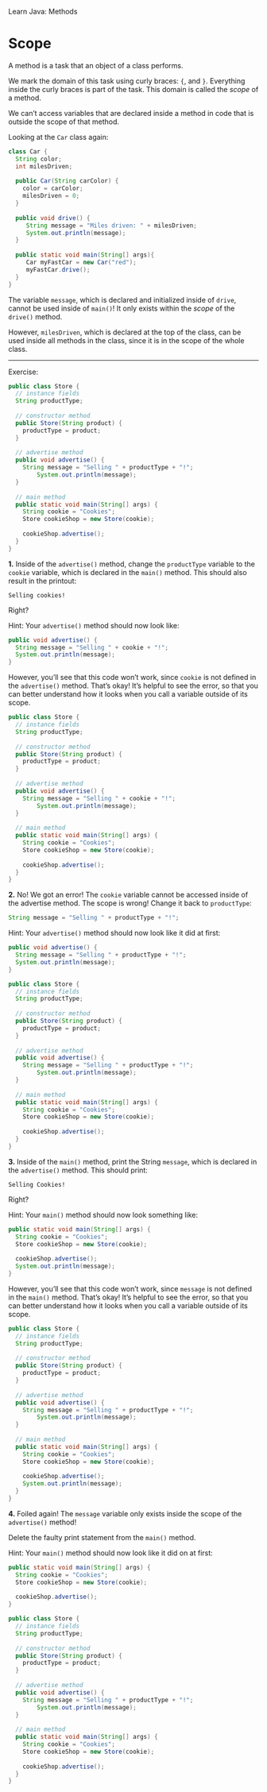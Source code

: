 Learn Java: Methods
# Scope

A method is a task that an object of a class performs.

We mark the domain of this task using curly braces: `{`, and `}`. Everything inside the curly braces is part of the task. This domain is called the _scope_ of a method.

We can’t access variables that are declared inside a method in code that is outside the scope of that method.

Looking at the `Car` class again:

```java
class Car {
  String color;
  int milesDriven;
 
  public Car(String carColor) {
    color = carColor;
    milesDriven = 0;         
  }
 
  public void drive() {
     String message = "Miles driven: " + milesDriven;
     System.out.println(message);
  }
 
  public static void main(String[] args){
     Car myFastCar = new Car("red");
     myFastCar.drive();
  }
}
```

The variable `message`, which is declared and initialized inside of `drive`, cannot be used inside of `main()`! It only exists within the _scope_ of the `drive()` method.

However, `milesDriven`, which is declared at the top of the class, can be used inside all methods in the class, since it is in the scope of the whole class.

---

Exercise:

```java
public class Store {
  // instance fields
  String productType;
  
  // constructor method
  public Store(String product) {
    productType = product;
  }
  
  // advertise method
  public void advertise() {
    String message = "Selling " + productType + "!";
		System.out.println(message);
  }
  
  // main method
  public static void main(String[] args) {
    String cookie = "Cookies";
    Store cookieShop = new Store(cookie);
    
    cookieShop.advertise();
  }
}
```

**1.** Inside of the `advertise()` method, change the `productType` variable to the `cookie` variable, which is declared in the `main()` method. This should also result in the printout:

```
Selling cookies!
```

Right?

Hint: Your `advertise()` method should now look like:
```java
public void advertise() {
  String message = "Selling " + cookie + "!";
  System.out.println(message);
}
```

However, you’ll see that this code won’t work, since `cookie` is not defined in the `advertise()` method. That’s okay! It’s helpful to see the error, so that you can better understand how it looks when you call a variable outside of its scope.

```java
public class Store {
  // instance fields
  String productType;
  
  // constructor method
  public Store(String product) {
    productType = product;
  }
  
  // advertise method
  public void advertise() {
    String message = "Selling " + cookie + "!";
		System.out.println(message);
  }
  
  // main method
  public static void main(String[] args) {
    String cookie = "Cookies";
    Store cookieShop = new Store(cookie);
    
    cookieShop.advertise();
  }
}
```

**2.** No! We got an error! The `cookie` variable cannot be accessed inside of the advertise method. The scope is wrong! Change it back to `productType`:

```java
String message = "Selling " + productType + "!";
```

Hint: Your `advertise()` method should now look like it did at first:
```java
public void advertise() {
  String message = "Selling " + productType + "!";
  System.out.println(message);
}
```

```java
public class Store {
  // instance fields
  String productType;
  
  // constructor method
  public Store(String product) {
    productType = product;
  }
  
  // advertise method
  public void advertise() {
    String message = "Selling " + productType + "!";
		System.out.println(message);
  }
  
  // main method
  public static void main(String[] args) {
    String cookie = "Cookies";
    Store cookieShop = new Store(cookie);
    
    cookieShop.advertise();
  }
}
```

**3.** Inside of the `main()` method, print the String `message`, which is declared in the `advertise()` method. This should print:

```
Selling Cookies!
```

Right?

Hint: Your `main()` method should now look something like:
```java
public static void main(String[] args) {
  String cookie = "Cookies";
  Store cookieShop = new Store(cookie);
 
  cookieShop.advertise();
  System.out.println(message);
}
```

However, you’ll see that this code won’t work, since `message` is not defined in the `main()` method. That’s okay! It’s helpful to see the error, so that you can better understand how it looks when you call a variable outside of its scope.

```java
public class Store {
  // instance fields
  String productType;
  
  // constructor method
  public Store(String product) {
    productType = product;
  }
  
  // advertise method
  public void advertise() {
    String message = "Selling " + productType + "!";
		System.out.println(message);
  }
  
  // main method
  public static void main(String[] args) {
    String cookie = "Cookies";
    Store cookieShop = new Store(cookie);
    
    cookieShop.advertise();
    System.out.println(message);
  }
}
```

**4.** Foiled again! The `message` variable only exists inside the scope of the `advertise()` method!

Delete the faulty print statement from the `main()` method.

Hint: Your `main()` method should now look like it did on at first:
```java
public static void main(String[] args) {
  String cookie = "Cookies";
  Store cookieShop = new Store(cookie);
 
  cookieShop.advertise();
}
```

```java
public class Store {
  // instance fields
  String productType;
  
  // constructor method
  public Store(String product) {
    productType = product;
  }
  
  // advertise method
  public void advertise() {
    String message = "Selling " + productType + "!";
		System.out.println(message);
  }
  
  // main method
  public static void main(String[] args) {
    String cookie = "Cookies";
    Store cookieShop = new Store(cookie);
    
    cookieShop.advertise();
  }
}
```